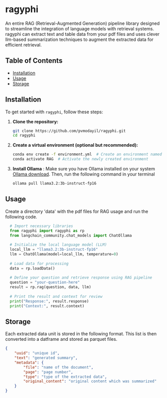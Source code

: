 # ragyphi
An entire RAG (Retrieval-Augmented Generation) pipeline library designed to streamline the integration of language models with retrieval systems.
ragyphi can extract text and table data from your pdf files and uses clever llm-based summarization techniques to augment the extracted data for efficient retrieval. 

## Table of Contents
- [Installation](#installation)
- [Usage](#usage)
- [Storage](#storage)

## Installation

To get started with `ragyphi`, follow these steps:

1. **Clone the repository:**
   ```bash
   git clone https://github.com/pvmodayil/ragyphi.git
   cd ragyphi
   ```
2. **Create a virtual environment (optional but recommended):**
   ```bash
   conda env create -f environment.yml  # Create an environment named 'RAG'
   conda activate RAG  # Activate the newly created environment
   ```
3. **Install Ollama**
   : Make sure you have Ollama installed on your system [Ollama download](https://ollama.com/download). Then, run the following command in your terminal
   ```bash
   ollama pull llama3.2:3b-instruct-fp16
   ```
## Usage
Create a directory 'data' with the pdf files for RAG usage and run the following code.
```python
  # Import necessary libraries
  from ragyphi import ragyphi as rp
  from langchain_community.chat_models import ChatOllama
  
  # Initialize the local language model (LLM)
  local_llm = "llama3.2:3b-instruct-fp16"
  llm = ChatOllama(model=local_llm, temperature=0)
  
  # Load data for processing
  data = rp.loadData()
  
  # Define your question and retrieve response using RAG pipeline
  question = "your-question-here"
  result = rp.rag(question, data, llm)
  
  # Print the result and context for review
  print("Response:", result.response)
  print("Context:", result.context)
```
## Storage
Each extracted data unit is stored in the following format. This list is then converted into a datframe and stored as parquet files.
```json
{
    "uuid": "unique id",
    "text": "generated summary",
    "metadata": {
        "file": "name of the document",
        "page": "page number", 
        "type": "type of the extracted data",
        "original_content": "original content which was summarized"
    }
}
